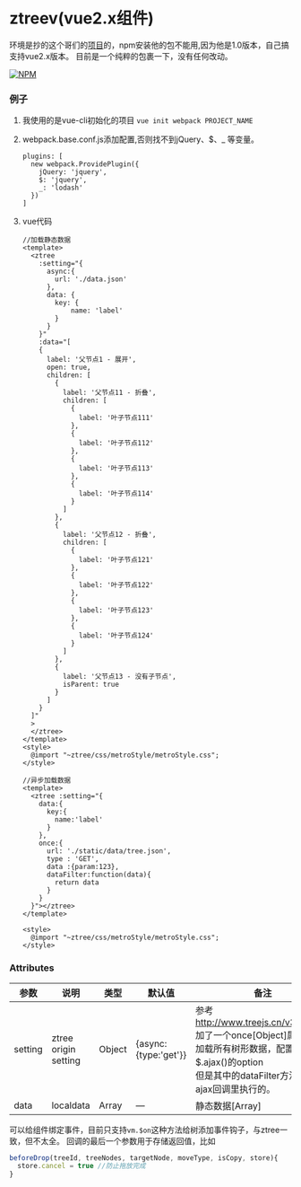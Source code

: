 # ztreev(vue2.x组件)
环境是抄的这个哥们的[项目](https://github.com/Litor/ztree-vue)的，npm安装他的包不能用,因为他是1.0版本，自己搞支持vue2.x版本。
目前是一个纯粹的包裹一下，没有任何改动。

[![NPM](https://nodei.co/npm/ztreev.png)](https://nodei.co/npm/ztreev/)

### 例子
1. 我使用的是vue-cli初始化的项目
`vue init webpack PROJECT_NAME`

2. webpack.base.conf.js添加配置,否则找不到jQuery、$、_ 等变量。
    ```
    plugins: [
      new webpack.ProvidePlugin({
        jQuery: 'jquery',
        $: 'jquery',
        _: 'lodash'
      })
    ]
    ```
3. vue代码
    ```vue
    //加载静态数据
    <template>
      <ztree
        :setting="{
          async:{
            url: './data.json'
          },
          data: {
            key: {
                name: 'label'
            }
          }
        }"
        :data="[
        {
          label: '父节点1 - 展开',
          open: true,
          children: [
            {
              label: '父节点11 - 折叠',
              children: [
                {
                  label: '叶子节点111'
                },
                {
                  label: '叶子节点112'
                },
                {
                  label: '叶子节点113'
                },
                {
                  label: '叶子节点114'
                }
              ]
            },
            {
              label: '父节点12 - 折叠',
              children: [
                {
                  label: '叶子节点121'
                },
                {
                  label: '叶子节点122'
                },
                {
                  label: '叶子节点123'
                },
                {
                  label: '叶子节点124'
                }
              ]
            },
            {
              label: '父节点13 - 没有子节点',
              isParent: true
            }
          ]
        }
      ]"
      >
      </ztree>
    </template>
    <style>
      @import "~ztree/css/metroStyle/metroStyle.css";
    </style>
    ```
    ```vue
    //异步加载数据
    <template>
      <ztree :setting="{
        data:{
          key:{
            name:'label'
          }
        },
        once:{
          url: './static/data/tree.json',
          type : 'GET',
          data :{param:123},
          dataFilter:function(data){
            return data
          }
        }
      }"></ztree>
    </template>
    
    <style>
      @import "~ztree/css/metroStyle/metroStyle.css";
    </style>

    ```
### Attributes
| 参数      | 说明          | 类型      | 默认值                           |  备注 |
|---------- |-------------- |---------- |--------------------------------  |-------- |
| setting     | ztree origin setting | Object    |{async:{type:'get'}} | 参考 http://www.treejs.cn/v3/api.php<br/>加了一个once[Object]属性,一次加载所有树形数据，配置同$.ajax()的option<br/>但是其中的dataFilter方法是在ajax回调里执行的。   |
| data     | localdata | Array    | —                               | 静态数据[Array]    |

可以给组件绑定事件，目前只支持`vm.$on`这种方法给树添加事件钩子，与ztree一致，但不太全。
回调的最后一个参数用于存储返回值，比如
```js
beforeDrop(treeId, treeNodes, targetNode, moveType, isCopy, store){
  store.cancel = true //防止拖放完成
}
```
